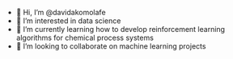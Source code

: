 - 👋 Hi, I’m @davidakomolafe
- 👀 I’m interested in data science
- 🌱 I’m currently learning how to develop reinforcement learning algorithms for chemical process systems
- 💞️ I’m looking to collaborate on machine learning projects

<!---
davidakomolafe/davidakomolafe is a ✨ special ✨ repository because its `README.md` (this file) appears on your GitHub profile.
You can click the Preview link to take a look at your changes.
--->

